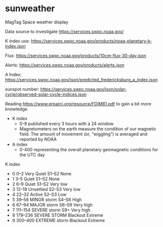 # sunweather
MagTag Space weather display

Data source to investigate  https://services.swpc.noaa.gov/

K index use: https://services.swpc.noaa.gov/products/noaa-planetary-k-index.json

Flux: https://services.swpc.noaa.gov/products/10cm-flux-30-day.json

Alerts: https://services.swpc.noaa.gov/products/alerts.json

A Index; https://services.swpc.noaa.gov/json/predicted_fredericksburg_a_index.json

sunspot number: https://services.swpc.noaa.gov/json/solar-cycle/observed-solar-cycle-indices.json

Reading https://www.qrparci.org/resource/FDIM81.pdf to gain a bit more knowledge.

* K index 
  * 0-9 published every 3 hours with a 24 window
  * Magnetometers on the earth measure the condition of our magnetic field. The amount of movement (or, “wiggling”) is averaged and reported by NOAA
* A index 
  * 0-400 representing the overall planetary geomagnetic conditions for the UTC day

K index
* 0 0–2 Very Quiet S1–S2 None
* 1 3–5 Quiet S1–S2 None
* 2 6–9 Quiet S1–S2 Very low
* 3 12–19 Unsettled S2–S3 Very low
* 4 22–32 Active S2–S3 Low
* 5 39–56 MINOR storm S4–S6 High
* 6 67–94 MAJOR storm S6–S9 Very high
* 7 111–154 SEVERE storm S9+ Very high
* 8 179–236 SEVERE STORM Blackout Extreme
* 9 300–400 EXTREME storm Blackout Extreme


